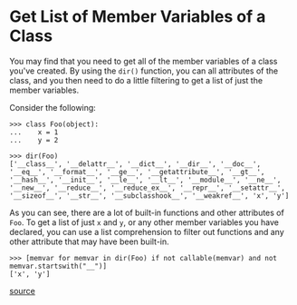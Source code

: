 # Get List of Member Variables of a Class

You may find that you need to get all of the member variables of a class you've created. By using the `dir()` function, you can all attributes of the class, and you then need to do a little filtering to get a list of just the member variables.

Consider the following:

```
>>> class Foo(object):
...    x = 1
...    y = 2

>>> dir(Foo)
['__class__', '__delattr__', '__dict__', '__dir__', '__doc__', '__eq__', '__format__', '__ge__', '__getattribute__', '__gt__', '__hash__', '__init__', '__le__', '__lt__', '__module__', '__ne__', '__new__', '__reduce__', '__reduce_ex__', '__repr__', '__setattr__', '__sizeof__', '__str__', '__subclasshook__', '__weakref__', 'x', 'y']
```

As you can see, there are a lot of built-in functions and other attributes of `Foo`. To get a list of just `x` and `y`, or any other member variables you have declared, you can use a list comprehension to filter out functions and any other attribute that may have been built-in.

```
>>> [memvar for memvar in dir(Foo) if not callable(memvar) and not memvar.startswith("__")]
['x', 'y']
```

[source](http://stackoverflow.com/questions/1398022/looping-over-all-member-variables-of-a-class-in-python)